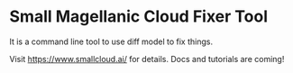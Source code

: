 Small Magellanic Cloud Fixer Tool
=================================

It is a command line tool to use diff model to fix things.

Visit https://www.smallcloud.ai/ for details. Docs and tutorials are coming!
